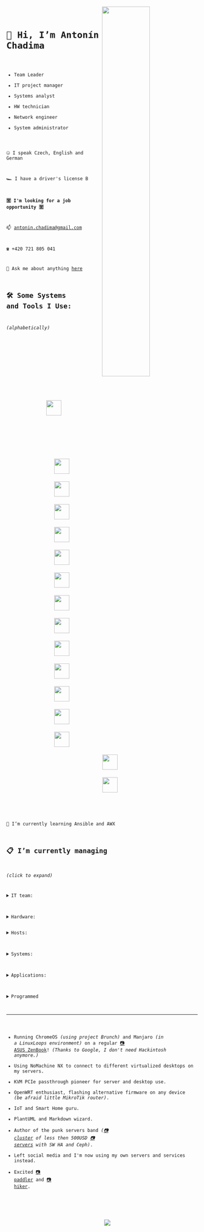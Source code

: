 <code>
   
   <img align="right" src="https://c.tenor.com/ZpMn_7kHlz0AAAAC/who-the-hell-are-you-arnold-schwarzenegger.gif" width="50%" />
   
   # 👋 Hi, I’m Antonín Chadima
   
   - Team Leader
   - IT project manager
   - Systems analyst
   - HW technician
   - Network engineer
   - System administrator
   
   🤐 I speak Czech, English and German
   
   🏎️ I have a driver's license B
   
   **🈺 I'm looking for a job opportunity 🈺**
   
   📫 antonin.chadima@gmail.com
   
   ☎️ +420 721 805 041
   
   💬 Ask me about anything [here](https://github.com/antoninchadima/antoninchadima/issues)
   
   ## 🛠️ Some Systems and Tools I Use:
   
   *(alphabetically)*
   
   <p align="center">
      <img src="https://cdn.jsdelivr.net/gh/devicons/devicon/icons/apache/apache-plain-wordmark.svg" style="vertical-align:top; margin:104px" width="40px" />
      <img src="https://cdn.jsdelivr.net/gh/devicons/devicon/icons/apachekafka/apachekafka-original-wordmark.svg" style="vertical-align:top; margin:10px" width="40px" />
      <img src="https://cdn.jsdelivr.net/gh/devicons/devicon/icons/bash/bash-plain.svg" style="vertical-align:top; margin:10px" width="40px" />
      <img src="https://cdn.jsdelivr.net/gh/devicons/devicon/icons/debian/debian-plain-wordmark.svg" style="vertical-align:top; margin:10px" width="40px" />
      <img src="https://cdn.jsdelivr.net/gh/devicons/devicon/icons/docker/docker-plain-wordmark.svg" style="vertical-align:top; margin:10px" width="40px" />
      <img src="https://cdn.jsdelivr.net/gh/devicons/devicon/icons/dotnetcore/dotnetcore-plain.svg" style="vertical-align:top; margin:10px" width="40px" />
      <img src="https://cdn.jsdelivr.net/gh/devicons/devicon/icons/gitlab/gitlab-plain-wordmark.svg" style="vertical-align:top; margin:10px" width="40px" />
      <img src="https://cdn.jsdelivr.net/gh/devicons/devicon/icons/grafana/grafana-original-wordmark.svg" style="vertical-align:top; margin:10px" width="40px" />
      <img src="https://cdn.jsdelivr.net/gh/devicons/devicon/icons/linux/linux-plain.svg" style="vertical-align:top; margin:10px" width="40px" />
      <img src="https://cdn.jsdelivr.net/gh/devicons/devicon/icons/mongodb/mongodb-plain-wordmark.svg" style="vertical-align:top; margin:10px" width="40px" />
      <img src="https://cdn.jsdelivr.net/gh/devicons/devicon/icons/mysql/mysql-plain-wordmark.svg" style="vertical-align:top; margin:10px" width="40px" />
      <img src="https://cdn.jsdelivr.net/gh/devicons/devicon/icons/nginx/nginx-original.svg" style="vertical-align:top; margin:10px" width="40px" />
      <img src="https://cdn.jsdelivr.net/gh/devicons/devicon/icons/postgresql/postgresql-plain-wordmark.svg" style="vertical-align:top; margin:10px" width="40px" />
      <img src="https://cdn.jsdelivr.net/gh/devicons/devicon/icons/raspberrypi/raspberrypi-line.svg" style="vertical-align:top; margin:10px" width="40px" />
      <img src="https://cdn.jsdelivr.net/gh/devicons/devicon/icons/redis/redis-plain-wordmark.svg" style="vertical-align:top; margin:10px" width="40px" />
      <img src="https://cdn.jsdelivr.net/gh/devicons/devicon/icons/wordpress/wordpress-plain-wordmark.svg" style="vertical-align:top; margin:10px" width="40px" />
   </p>
   
   🌱 I’m currently learning Ansible and AWX
   
   ## 📋 I’m currently managing
   
   *(click to expand)*
   
   <details closed>
      <summary>IT team:</summary>
      another 6 team members
      
- Ondřej Moravec *(senior .NET developer)*
- David Mádle *(senior Angular developer)*
- Jan Macík *(senior DB specialist)*
- Milan Kunderlík *(senior system administrator)*
- Ondřej Hromádka *(analyst & project manager)*
- Michal Černošek *(support & tester)*
      
   </details>
   
   <details closed>
      <summary>Hardware:</summary>
      the punk servers
   </details>
   <details closed>
      <summary>Hosts:</summary>
      SWITCH configuration
      IPMI
      Proxmox Virtual Environment
      CEPH
      InfluxdDB and Grafana
      click on the image to get online data
      <img src="https://user-images.githubusercontent.com/3483314/165904855-adced836-4200-49e9-bdc3-29f49aaf7e72.png" width="45%" />
      <img src="https://user-images.githubusercontent.com/3483314/165904830-2d9d85c4-2fb4-49ae-8af8-037907e97320.png" width="45%" />
      <img src="https://user-images.githubusercontent.com/3483314/165904812-3257ead7-9381-468e-b27e-b81583769f10.png" width="45%" />
      <img src="https://user-images.githubusercontent.com/3483314/165904742-9c4d6a03-efdf-4023-9a40-bc984126dc27.png" width="45%" />
   </details>
   
   <details closed>
      <summary>Systems:</summary>
      <ul>
         <li>Firewall <i>(SNAT, DNAT, PAT and Port Forwarding, SQM QoS, Security)</i></li>
         <li>DNS / DHCP <i>(local network management)</i></li>
         <li>Wireguard <i>(connecting developers and administrators to the server room network)</i></li>
         <li>OpenVPN / IPSec <i>(interconnection of different server sites with each other)</i></li>
         Proxmox Mail Gateway
         Proxmox Backup Server
         <li>Nginx / Nginx Proxy Manager  <i>(reverse proxy, SSL termination, client-side certificate authentication, certificate management)</i></li>
      </ul>
   </details>
   
   <details closed>
      <summary>Applications:</summary>
      <ul>
         <li>Redmine <i>(project management web application)</i></li>
         <li>XWiki <i>(enterprise wiki platform)</i></li>
         <li>Mattermost <i>(communication, collaboration, and workflow orchestration platform)</i></li>
         <li>Nextcloud Hub <i>(content collaboration platform)</i></li>
         <li>ONLYOFFICE Docs <i>(online editor for text documents, spreadsheets, and presentations)</i></li>
         <li>iRedMail <i>(mail server platform with webmail, calendar, contacts and activesync)</i></li>
      </ul>
   </details>
   
   <details closed>
      <summary>Programmed</summary>
      <ul>
         <li>Redmine <i>(project management web application)</i></li>
         <li>XWiki <i>(enterprise wiki platform)</i></li>
         <li>Mattermost <i>(communication, collaboration, and workflow orchestration platform)</i></li>
         <li>Nextcloud Hub <i>(content collaboration platform)</i></li>
         <li>ONLYOFFICE Docs <i>(online editor for text documents, spreadsheets, and presentations)</i></li>
         <li>iRedMail <i>(mail server platform with webmail, calendar, contacts and activesync)</i></li>
      </ul>
   </details>
   
   ---
   
   - Running ChromeOS *(using project Brunch)* and Manjaro *(in a LinuxLoops environment)* on a regular [📷 ASUS ZenBook](https://user-images.githubusercontent.com/3483314/166095249-c7ec2b62-d6ee-4898-9903-4e26f9f48d6a.jpg)! *(Thanks to Google, I don't need Hackintosh anymore.)*
   - Using NoMachine NX to connect to different virtualized desktops on my servers.
   - KVM PCIe passthrough pioneer for server and desktop use.
   - OpenWRT enthusiast, flashing alternative firmware on any device *(be afraid little MikroTik router)*.
   - IoT and Smart Home guru.
   - PlantUML and Markdown wizard.
   - Author of the punk servers band *([📷 cluster](https://user-images.githubusercontent.com/3483314/165919412-d30870d9-b6f8-46bc-b5fc-d62217defec5.jpg) of less then 500USD [📷 servers](https://user-images.githubusercontent.com/3483314/166092673-fc17ee90-5659-4cc3-8173-8c30f5ef4317.jpg) with SW HA and Ceph)*.
   - Left social media and I'm now using my own servers and services instead.
   - Excited [📷 paddler](https://user-images.githubusercontent.com/3483314/166096886-9b07cf8b-17e1-498a-bf1c-92df7c5010ba.jpg) and [📷 hiker](https://user-images.githubusercontent.com/3483314/166096856-0acc4753-f790-48fc-95f7-5c2ff276b689.jpg).
   
   <p  align="center">
      <img src="https://visitor-badge-reloaded.herokuapp.com/badge?page_id=antoninchadima.antoninchadima&color=00cf00" />
   </p>
   
</code>
